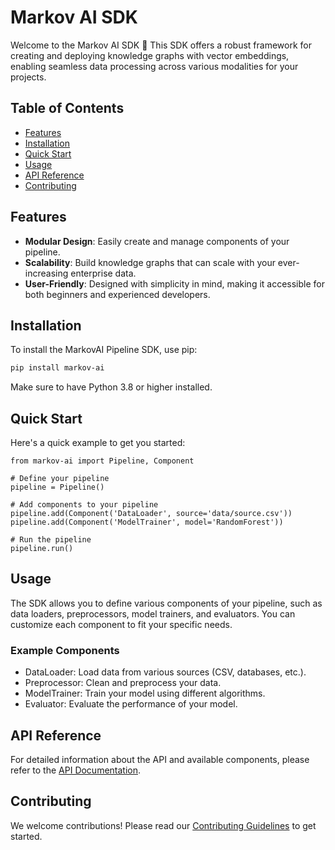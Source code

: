 # Markov AI SDK

Welcome to the Markov AI SDK 👋 
This SDK offers a robust framework for creating and deploying knowledge graphs with vector embeddings, 
enabling seamless data processing across various modalities for your projects.


## Table of Contents

- [Features](#features)
- [Installation](#installation)
- [Quick Start](#quick-start)
- [Usage](#usage)
- [API Reference](#api-reference)
- [Contributing](#contributing)

## Features

- **Modular Design**: Easily create and manage components of your pipeline.
- **Scalability**: Build knowledge graphs that can scale with your ever-increasing enterprise data.
- **User-Friendly**: Designed with simplicity in mind, making it accessible for both beginners and experienced developers.

## Installation

To install the MarkovAI Pipeline SDK, use pip:

```bash
pip install markov-ai
```
Make sure to have Python 3.8 or higher installed.

## Quick Start

Here's a quick example to get you started:

```
from markov-ai import Pipeline, Component

# Define your pipeline
pipeline = Pipeline()

# Add components to your pipeline
pipeline.add(Component('DataLoader', source='data/source.csv'))
pipeline.add(Component('ModelTrainer', model='RandomForest'))

# Run the pipeline
pipeline.run()
```

## Usage

The SDK allows you to define various components of your pipeline, such as data loaders, preprocessors, model trainers, and evaluators. 
You can customize each component to fit your specific needs.

### Example Components
* DataLoader: Load data from various sources (CSV, databases, etc.).
* Preprocessor: Clean and preprocess your data.
* ModelTrainer: Train your model using different algorithms.
* Evaluator: Evaluate the performance of your model.

## API Reference

For detailed information about the API and available components, please refer to the [API Documentation](https://markovai.xyz/docs).

## Contributing

We welcome contributions! Please read our [Contributing Guidelines](https://markovai.xyz/contributing-guidelines) to get started.
